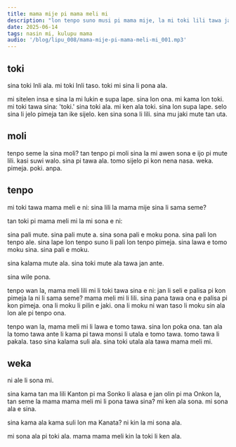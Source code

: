 ```yaml
---
title: mama mije pi mama meli mi
description: "lon tenpo suno musi pi mama mije, la mi toki lili tawa jan pi toki ala: mama mije pi mama meli mi."
date: 2025-06-14
tags: nasin mi, kulupu mama
audio: '/blog/lipu_008/mama-mije-pi-mama-meli-mi_001.mp3'
---
```


## toki

sina toki Inli ala. mi toki Inli taso. toki mi sina li pona ala. 

mi sitelen insa e sina la mi lukin e supa lape. sina lon ona. mi kama lon toki. mi toki tawa sina: 'toki.' sina toki ala. mi ken ala toki. sina lon supa lape. selo sina li jelo pimeja tan ike sijelo. ken sina sona li lili. sina mu jaki mute tan uta.

## moli

tenpo seme la sina moli? tan tenpo pi moli sina la mi awen sona e ijo pi mute lili. kasi suwi walo. sina pi tawa ala. tomo sijelo pi kon nena nasa. weka. pimeja. poki. anpa. 

## tenpo

mi toki tawa mama meli e ni: sina lili la mama mije sina li sama seme?

tan toki pi mama meli mi la mi sona e ni:

sina pali mute. sina pali mute a. sina sona pali e moku pona. sina pali lon tenpo ale. sina lape lon tenpo suno li pali lon tenpo pimeja. sina lawa e tomo moku sina. sina pali e moku. 

sina kalama mute ala. sina toki mute ala tawa jan ante. 

sina wile pona. 

tenpo wan la, mama meli lili mi li toki tawa sina e ni: jan li seli e palisa pi kon pimeja la ni li sama seme? mama meli mi li lili. sina pana tawa ona e palisa pi kon pimeja. ona li moku li pilin e jaki. ona li moku ni wan taso li moku sin ala lon ale pi tenpo ona. 

tenpo wan la, mama meli mi li lawa e tomo tawa. sina lon poka ona. tan ala la tomo tawa ante li kama pi tawa monsi li utala e tomo tawa. tomo tawa li pakala. taso sina kalama suli ala. sina toki utala ala tawa mama meli mi. 

## weka

ni ale li sona mi. 

sina kama tan ma lili Kanton pi ma Sonko li alasa e jan olin pi ma Onkon la, tan seme la mama mama meli mi li pona tawa sina? mi ken ala sona. mi sona ala e sina. 

sina kama ala kama suli lon ma Kanata? ni kin la mi sona ala. 

mi sona ala pi toki ala. mama mama meli kin la toki li ken ala.


